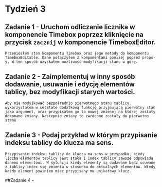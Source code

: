 # Tydzień 3

## Zadanie 1 - Uruchom odliczanie licznika w komponencie Timebox poprzez kliknięcie na przycisk `zacznij` w komponencie TimeboxEditor.

`Przeniosłem stan komponentu Timebox oraz jego metody do komponentu TimeboxEditable. Dane połączyłem z komponentami poniżej poprez props-y. W ten sposób uzyskałem możliwość modyfikacji stanu w górę.`

## Zadanie 2 - Zaimplementuj w inny sposób dodawanie, usuwanie i edycję elementów tablicy, bez modyfikacji starych wartości.
`Aby nie modyikować bezpośrednio pierwotnego stanu tablicy, wykorzystałem w setState dodatkową funkcję przyjmującą pierwotny stan jako argument, oraz przypisałem go to nowej zmienej na której zostały dokonane zmiany. Nastepnie zmiany to zwrócone zostały do pierwotno stanu`

## Zadanie 3 - Podaj przykład w którym przypisanie indeksu tablicy do klucza ma sens.

`Przypisanie indeksu tablicy do klucza ma sens w przypadku, kiedy liczba elementów tablicy jest stała i index tablicy zawsze odpowiada danemu elementowi. W sytuacji kiedy elementy są dodawane bądź usuwane z tablicy index się zmienia w stosunku do aktualnych elementów. Wtedy każdy element powinien mieć przypisany mu unikatowy klucz.`

##Zadanie 4 -



